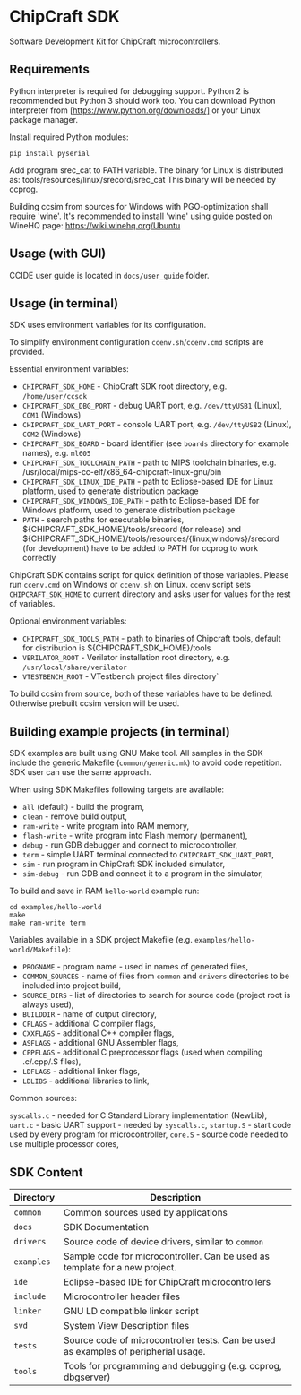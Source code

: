ChipCraft SDK
=====

Software Development Kit for ChipCraft microcontrollers.

Requirements
------------

Python interpreter is required for debugging support. Python 2 is recommended but Python 3 should work too. You can download Python interpreter from [https://www.python.org/downloads/] or your Linux package manager.

Install required Python modules:

    pip install pyserial

Add program srec_cat to PATH variable. The binary for Linux is distributed as:
tools/resources/linux/srecord/srec_cat
This binary will be needed by ccprog.

Building ccsim from sources for Windows with PGO-optimization shall require
'wine'. It's recommended to install 'wine' using guide posted on WineHQ page:
https://wiki.winehq.org/Ubuntu

Usage (with GUI)
----------------

CCIDE user guide is located in `docs/user_guide` folder.

Usage (in terminal)
-------------------

SDK uses environment variables for its configuration.

To simplify environment configuration `ccenv.sh`/`ccenv.cmd` scripts are provided.

Essential environment variables:

* `CHIPCRAFT_SDK_HOME` - ChipCraft SDK root directory, e.g. `/home/user/ccsdk`
* `CHIPCRAFT_SDK_DBG_PORT` - debug UART port, e.g. `/dev/ttyUSB1` (Linux), `COM1` (Windows)
* `CHIPCRAFT_SDK_UART_PORT` - console UART port, e.g. `/dev/ttyUSB2` (Linux), `COM2` (Windows)
* `CHIPCRAFT_SDK_BOARD` - board identifier (see `boards` directory for example names), e.g. `ml605`
* `CHIPCRAFT_SDK_TOOLCHAIN_PATH` - path to MIPS toolchain binaries, e.g. /usr/local/mips-cc-elf/x86_64-chipcraft-linux-gnu/bin
* `CHIPCRAFT_SDK_LINUX_IDE_PATH` - path to Eclipse-based IDE for Linux platform, used to generate distribution package
* `CHIPCRAFT_SDK_WINDOWS_IDE_PATH` - path to Eclipse-based IDE for Windows platform, used to generate distribution package
* `PATH` - search paths for executable binaries, ${CHIPCRAFT_SDK_HOME}/tools/srecord (for release) and ${CHIPCRAFT_SDK_HOME}/tools/resources/{linux,windows}/srecord (for development) have to be added to PATH for ccprog to work correctly

ChipCraft SDK contains script for quick definition of those variables.
Please run `ccenv.cmd` on Windows or `ccenv.sh` on Linux.
`ccenv` script sets `CHIPCRAFT_SDK_HOME` to current directory and asks user for values for the rest of variables.

Optional environment variables:

* `CHIPCRAFT_SDK_TOOLS_PATH` - path to binaries of Chipcraft tools, default for distribution is ${CHIPCRAFT_SDK_HOME}/tools
* `VERILATOR_ROOT` - Verilator installation root directory, e.g. `/usr/local/share/verilator`
* `VTESTBENCH_ROOT` - VTestbench project files directory`

To build ccsim from source, both of these variables have to be defined.
Otherwise prebuilt ccsim version will be used.

Building example projects (in terminal)
---------------------------------------

SDK examples are built using GNU Make tool. All samples in the SDK include the generic Makefile (`common/generic.mk`) to avoid code repetition. SDK user can use the same approach.

When using SDK Makefiles following targets are available:

* `all` (default) - build the program,
* `clean` - remove build output,
* `ram-write` - write program into RAM memory,
* `flash-write` - write program into Flash memory (permanent),
* `debug` - run GDB debugger and connect to microcontroller,
* `term` - simple UART terminal connected to `CHIPCRAFT_SDK_UART_PORT`,
* `sim` - run program in ChipCraft SDK included simulator,
* `sim-debug` - run GDB and connect it to a program in the simulator,

To build and save in RAM `hello-world` example run:

    cd examples/hello-world
    make
    make ram-write term

Variables available in a SDK project Makefile (e.g. `examples/hello-world/Makefile`):

* `PROGNAME` - program name - used in names of generated files,
* `COMMON_SOURCES` - name of files from `common` and `drivers` directories to be included into project build,
* `SOURCE_DIRS` - list of directories to search for source code (project root is always used),
* `BUILDDIR` - name of output directory,
* `CFLAGS` - additional C compiler flags,
* `CXXFLAGS` - additional C++ compiler flags,
* `ASFLAGS` - additional GNU Assembler flags,
* `CPPFLAGS` - additional C preprocessor flags (used when compiling .c/.cpp/.S files),
* `LDFLAGS` - additional linker flags,
* `LDLIBS` - additional libraries to link,

Common sources:

`syscalls.c` - needed for C Standard Library implementation (NewLib),
`uart.c` - basic UART support - needed by `syscalls.c`,
`startup.S` - start code used by every program for microcontroller,
`core.S` - source code needed to use multiple processor cores,

SDK Content
-----------

Directory        | Description
---------------- | -----------
`common`         | Common sources used by applications
`docs`           | SDK Documentation
`drivers`        | Source code of device drivers, similar to `common`
`examples`       | Sample code for microcontroller. Can be used as template for a new project.
`ide`            | Eclipse-based IDE for ChipCraft microcontrollers
`include`        | Microcontroller header files
`linker`         | GNU LD compatible linker script
`svd`            | System View Description files
`tests`          | Source code of microcontroller tests. Can be used as examples of peripherial usage.
`tools`          | Tools for programming and debugging (e.g. ccprog, dbgserver)
